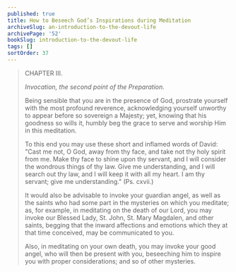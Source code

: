 ```yaml
---
published: true
title: How to Beseech God’s Inspirations during Meditation
archiveSlug: an-introduction-to-the-devout-life
archivePage: '52'
bookSlug: introduction-to-the-devout-life
tags: []
sortOrder: 37
---
```


> CHAPTER III.
>
> *Invocation, the second point of the Preparation.*
>
> Being sensible that you are in the presence of God, prostrate yourself with the most profound reverence, acknowledging yourself unworthy to appear before so sovereign a Majesty; yet, knowing that his goodness so wills it, humbly beg the grace to serve and worship Him in this meditation.
>
> To this end you may use these short and inflamed words of David: "Cast me not, O God, away from thy face, and take not thy holy spirit from me. Make thy face to shine upon thy servant, and I will consider the wondrous things of thy law. Give me understanding, and I will search out thy law, and I will keep it with all my heart. I am thy servant; give me understanding." (Ps. cxvii.)
>
> It would also be advisable to invoke your guardian angel, as well as the saints who had some part in the mysteries on which you meditate; as, for example, in meditating on the death of our Lord, you may invoke our Blessed Lady, St. John, St. Mary Magdalen, and other saints, begging that the inward affections and emotions which they at that time conceived, may be communicated to you.
>
> Also, in meditating on your own death, you may invoke your good angel, who will then be present with you, beseeching him to inspire you with proper considerations; and so of other mysteries.
